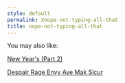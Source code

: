 ```yaml
---
style: default
permalink: Xnope-not-typing-all-that
title: nope-not-typing-all-that
---
```

You may also like:

[New Year's (Part 2)](http://scp-wiki.net/new-year-s-part-2)

[Despair Rage Envy Aye Mak Sicur](http://scp-wiki.net/dreams)
